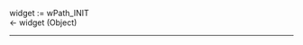 ﻿widget := wPath_INIT   <- widget (Object)  ________________________________________________________